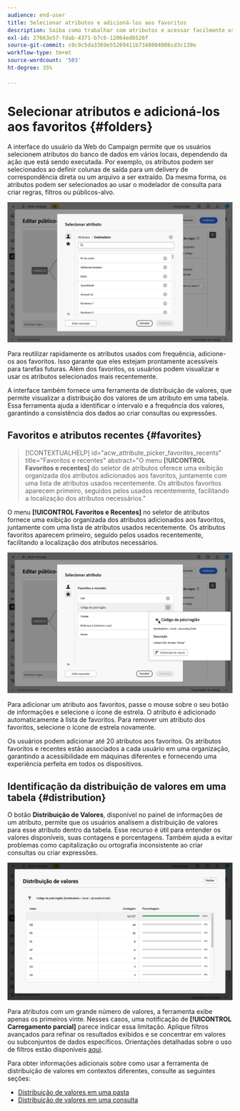 ```yaml
---
audience: end-user
title: Selecionar atributos e adicioná-los aos favoritos
description: Saiba como trabalhar com atributos e acessar facilmente os atributos favoritos e os usados recentemente.
exl-id: 27663e57-fdab-4371-b7c6-12064ed6526f
source-git-commit: c0c9c5da3369e55269411b7348004006cd3c139e
workflow-type: tm+mt
source-wordcount: '503'
ht-degree: 35%

---
```


# Selecionar atributos e adicioná-los aos favoritos {#folders}

A interface do usuário da Web do Campaign permite que os usuários selecionem atributos do banco de dados em vários locais, dependendo da ação que está sendo executada. Por exemplo, os atributos podem ser selecionados ao definir colunas de saída para um delivery de correspondência direta ou um arquivo a ser extraído. Da mesma forma, os atributos podem ser selecionados ao usar o modelador de consulta para criar regras, filtros ou públicos-alvo.

![Selecione atributos na interface do banco de dados, mostrando as opções de atributo.](assets/attributes-list.png)

Para reutilizar rapidamente os atributos usados com frequência, adicione-os aos favoritos. Isso garante que eles estejam prontamente acessíveis para tarefas futuras. Além dos favoritos, os usuários podem visualizar e usar os atributos selecionados mais recentemente.

A interface também fornece uma ferramenta de distribuição de valores, que permite visualizar a distribuição dos valores de um atributo em uma tabela. Essa ferramenta ajuda a identificar o intervalo e a frequência dos valores, garantindo a consistência dos dados ao criar consultas ou expressões.

## Favoritos e atributos recentes {#favorites}

>[!CONTEXTUALHELP]
>id="acw_attribute_picker_favorites_recents"
>title="Favoritos e recentes"
>abstract="O menu **[!UICONTROL Favoritos e recentes]** do seletor de atributos oferece uma exibição organizada dos atributos adicionados aos favoritos, juntamente com uma lista de atributos usados recentemente. Os atributos favoritos aparecem primeiro, seguidos pelos usados recentemente, facilitando a localização dos atributos necessários."

O menu **[!UICONTROL Favoritos e Recentes]** no seletor de atributos fornece uma exibição organizada dos atributos adicionados aos favoritos, juntamente com uma lista de atributos usados recentemente. Os atributos favoritos aparecem primeiro, seguido pelos usados recentemente, facilitando a localização dos atributos necessários.

![Menu de favoritos e atributos recentes, mostrando os atributos favoritos e usados recentemente.](assets/attributes-favorites.png)

Para adicionar um atributo aos favoritos, passe o mouse sobre o seu botão de informações e selecione o ícone de estrela. O atributo é adicionado automaticamente à lista de favoritos. Para remover um atributo dos favoritos, selecione o ícone de estrela novamente.

Os usuários podem adicionar até 20 atributos aos favoritos. Os atributos favoritos e recentes estão associados a cada usuário em uma organização, garantindo a acessibilidade em máquinas diferentes e fornecendo uma experiência perfeita em todos os dispositivos.

## Identificação da distribuição de valores em uma tabela {#distribution}

O botão **Distribuição de Valores**, disponível no painel de informações de um atributo, permite que os usuários analisem a distribuição de valores para esse atributo dentro da tabela. Esse recurso é útil para entender os valores disponíveis, suas contagens e porcentagens. Também ajuda a evitar problemas como capitalização ou ortografia inconsistente ao criar consultas ou criar expressões.

![Interface da ferramenta de distribuição de valores, mostrando contagens e porcentagens de valores de atributos.](assets/attributes-distribution-values.png)

Para atributos com um grande número de valores, a ferramenta exibe apenas os primeiros vinte. Nesses casos, uma notificação de **[!UICONTROL Carregamento parcial]** parece indicar essa limitação. Aplique filtros avançados para refinar os resultados exibidos e se concentrar em valores ou subconjuntos de dados específicos. Orientações detalhadas sobre o uso de filtros estão disponíveis [aqui](../get-started/work-with-folders.md#filter-the-values).

Para obter informações adicionais sobre como usar a ferramenta de distribuição de valores em contextos diferentes, consulte as seguintes seções:

* [Distribuição de valores em uma pasta](../get-started/work-with-folders.md##distribution-values-folder)
* [Distribuição de valores em uma consulta](../query/build-query.md#distribution-values-query)